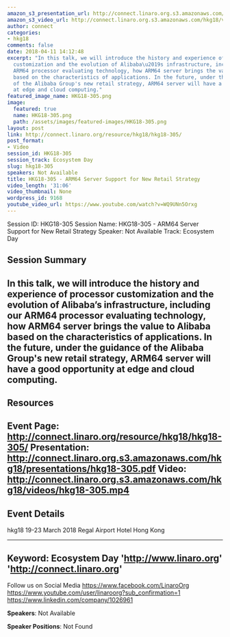 ```yaml
---
amazon_s3_presentation_url: http://connect.linaro.org.s3.amazonaws.com/hkg18/presentations/hkg18-305.pdf
amazon_s3_video_url: http://connect.linaro.org.s3.amazonaws.com/hkg18/videos/hkg18-305.mp4
author: connect
categories:
- hkg18
comments: false
date: 2018-04-11 14:12:48
excerpt: "In this talk, we will introduce the history and experience of processor
  customization and the evolution of Alibaba\u2019s infrastructure, including our
  ARM64 processor evaluating technology, how ARM64 server brings the value to Alibaba
  based on the characteristics of applications. In the future, under the guidance
  of the Alibaba Group's new retail strategy, ARM64 server will have a good opportunity
  at edge and cloud computing."
featured_image_name: HKG18-305.png
image:
  featured: true
  name: HKG18-305.png
  path: /assets/images/featured-images/HKG18-305.png
layout: post
link: http://connect.linaro.org/resource/hkg18/hkg18-305/
post_format:
- Video
session_id: HKG18-305
session_track: Ecosystem Day
slug: hkg18-305
speakers: Not Available
title: HKG18-305 - ARM64 Server Support for New Retail Strategy
video_length: '31:06'
video_thumbnail: None
wordpress_id: 9168
youtube_video_url: https://www.youtube.com/watch?v=WQ9UNn5Orxg
---
```


Session ID: HKG18-305
Session Name: HKG18-305 - ARM64 Server Support for New Retail Strategy
Speaker: Not Available
Track: Ecosystem Day


## Session Summary
In this talk, we will introduce the history and experience of processor customization and the evolution of Alibaba’s infrastructure, including our ARM64 processor evaluating technology, how ARM64 server brings the value to Alibaba based on the characteristics of applications. In the future, under the guidance of the Alibaba Group's new retail strategy, ARM64 server will have a good opportunity at edge and cloud computing.
---------------------------------------------------
## Resources
Event Page: http://connect.linaro.org/resource/hkg18/hkg18-305/
Presentation: http://connect.linaro.org.s3.amazonaws.com/hkg18/presentations/hkg18-305.pdf
Video: http://connect.linaro.org.s3.amazonaws.com/hkg18/videos/hkg18-305.mp4
 ---------------------------------------------------
## Event Details
hkg18
19-23 March 2018 
Regal Airport Hotel Hong Kong

---------------------------------------------------
Keyword: Ecosystem Day
'http://www.linaro.org'
'http://connect.linaro.org'
---------------------------------------------------
Follow us on Social Media
https://www.facebook.com/LinaroOrg
https://www.youtube.com/user/linaroorg?sub_confirmation=1
https://www.linkedin.com/company/1026961

**Speakers**: Not Available

**Speaker Positions**: Not Found